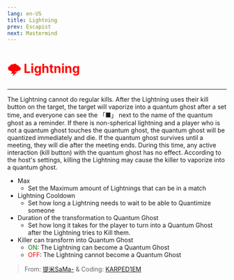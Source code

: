 ```yaml
---
lang: en-US
title: Lightning
prev: Escapist
next: Mastermind
---
```


# <font color=red>🌩️ <b>Lightning</b></font> <Badge text="Concealing" type="tip" vertical="middle"/>
---

The Lightning cannot do regular kills. After the Lightning uses their kill button on the target, the target will vaporize into a quantum ghost after a set time, and everyone can see the 「■」 next to the name of the quantum ghost as a reminder. If there is non-spherical lightning and a player who is not a quantum ghost touches the quantum ghost, the quantum ghost will be quantized immediately and die. If the quantum ghost survives until a meeting, they will die after the meeting ends. During this time, any active interaction (kill button) with the quantum ghost has no effect. According to the host's settings, killing the Lightning may cause the killer to vaporize into a quantum ghost.
* Max
  * Set the Maximum amount of Lightnings that can be in a match
* Lightning Cooldown
  * Set how long a Lightning needs to wait to be able to Quantimize someone
* Duration of the transformation to Quantum Ghost
  * Set how long it takes for the player to turn into a Quantum Ghost after the Lightning tries to Kill them.
* Killer can transform into Quantum Ghost
  * <font color=green>ON</font>: The Lightning can become a Quantum Ghost
  * <font color=red>OFF</font>: The Lightning cannot become a Quantum Ghost

> From: [提米SaMa-](https://space.bilibili.com/1677307793) & Coding: [KARPED1EM](https://github.com/KARPED1EM)